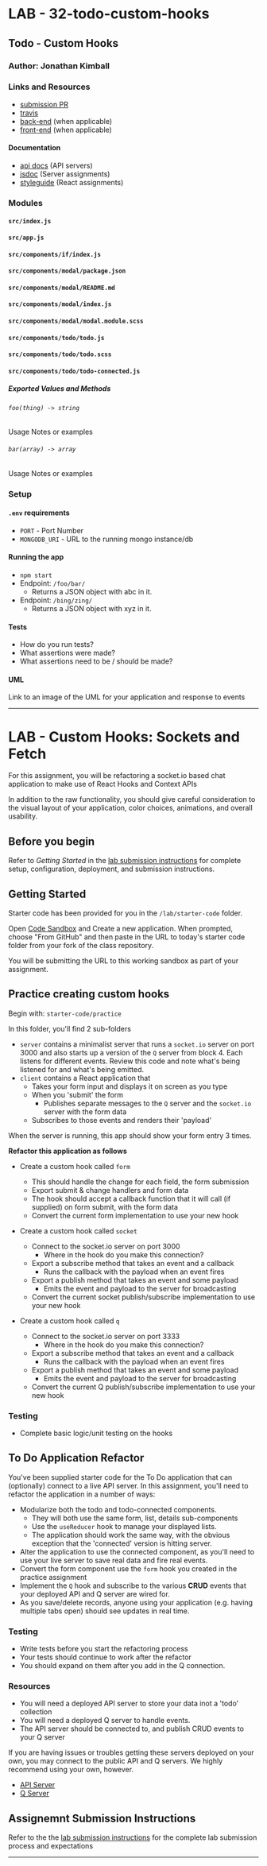 # LAB - 32-todo-custom-hooks

## Todo - Custom Hooks

### Author: Jonathan Kimball

### Links and Resources

* [submission PR](https://github.com/401-advanced-javascript-kimball/l32-todo-custom-hooks/pull/1)
* [travis](https://travis-ci.com/401-advanced-javascript-kimball/l32-todo-custom-hooks)
* [back-end](http://xyz.com) (when applicable)
* [front-end](http://xyz.com) (when applicable)

#### Documentation

* [api docs](http://xyz.com) (API servers)
* [jsdoc](http://xyz.com) (Server assignments)
* [styleguide](http://xyz.com) (React assignments)

### Modules

#### `src/index.js`

#### `src/app.js`

#### `src/components/if/index.js`

#### `src/components/modal/package.json`

#### `src/components/modal/README.md`

#### `src/components/modal/index.js`

#### `src/components/modal/modal.module.scss`

#### `src/components/todo/todo.js`

#### `src/components/todo/todo.scss`

#### `src/components/todo/todo-connected.js`


##### Exported Values and Methods

###### `foo(thing) -> string`
Usage Notes or examples

###### `bar(array) -> array`
Usage Notes or examples

### Setup
#### `.env` requirements
* `PORT` - Port Number
* `MONGODB_URI` - URL to the running mongo instance/db

#### Running the app
* `npm start`
* Endpoint: `/foo/bar/`
  * Returns a JSON object with abc in it.
* Endpoint: `/bing/zing/`
  * Returns a JSON object with xyz in it.
  
#### Tests
* How do you run tests?
* What assertions were made?
* What assertions need to be / should be made?

#### UML
Link to an image of the UML for your application and response to events

----------

# LAB - Custom Hooks: Sockets and Fetch

For this assignment, you will be refactoring a socket.io based chat application to make use of React Hooks and Context APIs

In addition to the raw functionality, you should give careful consideration to the visual layout of your application, color choices, animations, and overall usability.

## Before you begin
Refer to *Getting Started*  in the [lab submission instructions](../../../reference/submission-instructions/labs/README.md) for complete setup, configuration, deployment, and submission instructions.

## Getting Started

Starter code has been provided for you in the `/lab/starter-code` folder. 

Open [Code Sandbox](http://codesandbox.io) and Create a new application. When prompted, choose "From GitHub" and then paste in the URL to today's starter code folder from your fork of the class repository.

You will be submitting the URL to this working sandbox as part of your assignment.


## Practice creating custom hooks
Begin with: `starter-code/practice`

In this folder, you'll find 2 sub-folders
* `server` contains a minimalist server that runs a `socket.io` server on port 3000 and also starts up a version of the `Q` server from block 4. Each listens for different events.  Review this code and note what's being listened for and what's being emitted.
* `client` contains a React application that
  * Takes your form input and displays it on screen as you type
  * When you 'submit' the form
    * Publishes separate messages to the `Q` server and the `socket.io` server with the form data
  * Subscribes to those events and renders their 'payload' 

When the server is running, this app should show your form entry 3 times.
  
**Refactor this application as follows**

* Create a custom hook called `form` 
  * This should handle the change for each field, the form submission
  * Export submit & change handlers and form data
  * The hook should accept a callback function that it will call (if supplied) on form submit, with the form data
  * Convert the current form implementation to use your new hook
  
* Create a custom hook called `socket`
  * Connect to the socket.io server on port 3000
    * Where in the hook do you make this connection?
  * Export a subscribe method that takes an event and a callback
    * Runs the callback with the payload when an event fires
  * Export a publish method that takes an event and some payload
    * Emits the event and payload to the server for broadcasting
  * Convert the current socket publish/subscribe implementation to use your new hook
    
* Create a custom hook called `q`
  * Connect to the socket.io server on port 3333
    * Where in the hook do you make this connection?
  * Export a subscribe method that takes an event and a callback
    * Runs the callback with the payload when an event fires
  * Export a publish method that takes an event and some payload
    * Emits the event and payload to the server for broadcasting
  * Convert the current Q publish/subscribe implementation to use your new hook

### Testing
* Complete basic logic/unit testing on the hooks

## To Do Application Refactor

You've been supplied starter code for the To Do application that can (optionally) connect to a live API server. In this assignment, you'll need to refactor the application in a number of ways:

* Modularize both the todo and todo-connected components.
  * They will both use the same form, list, details sub-components
  * Use the `useReducer` hook to manage your displayed lists.
  * The application should work the same way, with the obvious exception that the 'connected' version is hitting server.
* Alter the application to use the connected component, as you'll need to use your live server to save real data and fire real events.
* Convert the form component use the `form` hook you created in the practice assignment
* Implement the `Q` hook and subscribe to the various **CRUD** events that your deployed API and Q server are wired for.
* As you save/delete records, anyone using your application (e.g. having multiple tabs open) should see updates in real time.

### Testing
* Write tests before you start the refactoring process
* Your tests should continue to work after the refactor
* You should expand on them after you add in the Q connection.

### Resources

* You will need a deployed API server to store your data inot a 'todo' collection
* You will need a deployed Q server to handle events.
* The API server should be connected to, and publish CRUD events to your Q server

If you are having issues or troubles getting these servers deployed on your own, you may connect to the public API and Q servers. We highly recommend using your own, however.

* [API Server](https://api-js401.herokuapp.com/api/v1)
* [Q Server](https://q-js401.herokuapp.com)

## Assignemnt Submission Instructions
Refer to the the [lab submission instructions](../../../reference/submission-instructions/labs/README.md) for the complete lab submission process and expectations

----------

